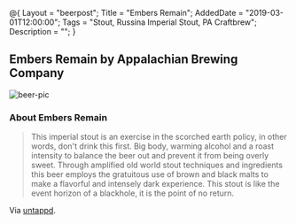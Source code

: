 @{ 
 Layout = "beerpost"; 
 Title = "Embers Remain"; 
 AddedDate = "2019-03-01T12:00:00"; 
 Tags = "Stout, Russina Imperial Stout, PA Craftbrew"; 
 Description = ""; 
 } 
 

## Embers Remain by Appalachian Brewing Company

![beer-pic]

### About Embers Remain

> This imperial stout is an exercise in the scorched earth policy, in other words, don't drink this first. Big body, warming alcohol and a roast intensity to balance the beer out and prevent it from being overly sweet. Through amplified old world stout techniques and ingredients this beer employs the gratuitous use of brown and black malts to make a flavorful and intensely dark experience. This stout is like the event horizon of a blackhole, it is the point of no return.

Via [untappd][untappd-url].

[untappd-url]: <https://untappd.com/b/appalachian-brewing-company-embers-remain/1772880>
[beer-pic]: https://jasonpowley.com/assets/img/2019-03-01-embers-remain.jpeg "Embers Remain by Appalachian Brewing Company"
